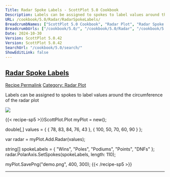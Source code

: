 ```yaml
---
Title: Radar Spoke Labels - ScottPlot 5.0 Cookbook
Description: Labels can be assigned to spokes to label values around the circumference of the radar plot
URL: /cookbook/5.0/Radar/RadarSpokeLabels/
BreadcrumbNames: ["ScottPlot 5.0 Cookbook", "Radar Plot", "Radar Spoke Labels"]
BreadcrumbUrls: ["/cookbook/5.0/", "/cookbook/5.0/Radar", "/cookbook/5.0/Radar/RadarSpokeLabels"]
Date: 2024-10-30
Version: ScottPlot 5.0.42
Version: ScottPlot 5.0.42
SearchUrl: "/cookbook/5.0/search/"
ShowEditLink: false
---
```



<h2 style='border-bottom: 0;'><a href='/cookbook/5.0/Radar/RadarSpokeLabels'>Radar Spoke Labels</a></h2>

<div class="d-flex mb-2">
<a class="btn btn-sm btn-primary me-1" href="/cookbook/5.0/Radar/RadarSpokeLabels">Recipe Permalink</a>
<a class="btn btn-sm btn-success me-1" href="/cookbook/5.0/Radar">Category: Radar Plot</a>
</div>

Labels can be assigned to spokes to label values around the circumference of the radar plot

[![](/cookbook/5.0/images/RadarSpokeLabels.png?241029205813)](/cookbook/5.0/images/RadarSpokeLabels.png?241029205813)

{{< recipe-sp5 >}}ScottPlot.Plot myPlot = new();

double[,] values = {
    { 78,  83, 84, 76, 43 },
    { 100, 50, 70, 60, 90 }
};

var radar = myPlot.Add.Radar(values);

string[] spokeLabels = { "Wins", "Poles", "Podiums", "Points", "DNFs" };
radar.PolarAxis.SetSpokes(spokeLabels, length: 110);

myPlot.SavePng("demo.png", 400, 300);
{{< /recipe-sp5 >}}

<hr class='my-5 invisible'>


